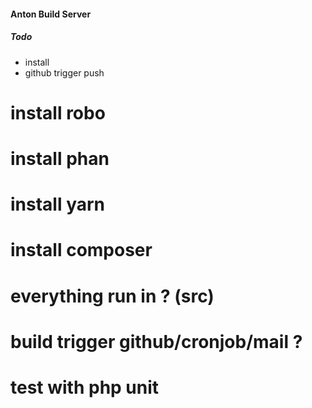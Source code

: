 #### Anton Build Server

##### Todo
* install 
* github trigger push

# install robo
# install phan
# install yarn
# install composer
# everything run in ? (src)
# build trigger github/cronjob/mail ?
# test with php unit